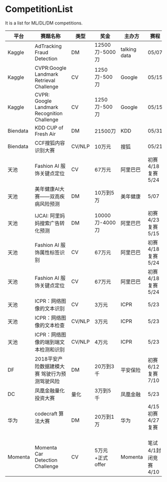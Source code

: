 # CompetitionList
It is a list for ML/DL/DM competitions. 

| 平台       | 赛题名称                                     | 类型     | 奖金           | 主办方          | 赛程           |
| -------- | ---------------------------------------- | ------ | ------------ | ------------ | ------------ |
| Kaggle   | AdTracking Fraud Detection               | DM     | 12500刀-5000刀 | talking data | 05/07        |
| Kaggle   | CVPR:Google Landmark Retrieval Challenge | CV     | 1250刀-500刀   | Google       | 05/15        |
| Kaggle   | CVPR: Google Landmark Recognition Challenge | CV     | 1250刀-500刀   | Google       | 05/15        |
| Biendata | KDD CUP of Fresh Air                     | DM     | 21500刀       | KDD          | 05/31        |
| Biendata | CCF搜狐内容识别大赛                              | CV/NLP | 10万元         | 搜狐           | 05/21        |
| 天池       | Fashion AI 服饰关键点定位                       | CV     | 67万元         | 阿里巴巴         | 初赛4/18复赛5/24 |
| 天池       | 美年健康AI大赛——双高疾病风险预测                       | DM     | 10万到5万       | 美年健康         | 5/07         |
| 天池       | IJCAI: 阿里妈妈搜索广告转化预测                      | DM     | 10000刀-4000刀 | 阿里巴巴         | 初赛4/23复赛5/15 |
| 天池       | Fashion AI 服饰属性标签识别                      | CV     | 67万元         | 阿里巴巴         | 初赛4/18复赛5/24 |
| 天池       | Fashion AI 服饰关键点定位                      | CV     | 67万元         | 阿里巴巴         | 初赛4/18复赛5/24 |
| 天池       | ICPR：网络图像的文本识别                           | CV     | 3万元          | ICPR         | 5/23         |
| 天池       | ICPR：网络图像的文本检查                           | CV/NLP | 3万元          | ICPR         | 5/23         |
| 天池       | ICPR：网络图像的端到端文本检测和识别                     | CV/NLP | 4万元          | ICPR         | 5/23         |
| DF       | 2018平安产险数据建模大赛 驾驶行为预测驾驶风险                | DM     | 20万到3千       | 平安保险         | 初赛6/12复赛7/10 |
| DC       | 凤凰金融量化投资大赛                               | 量化     | 3万到5千        | 凤凰金融         | 5/23         |
| 华为     | codecraft 算法大赛                              | DM     | 20万到1万        | 华为         | 4/15初赛4/27复赛         |
| Momenta  | Momenta Car Detection Challenge | CV | 5万元+正式offer | Momenta | 笔试4/1封闭竞赛4/10 |
